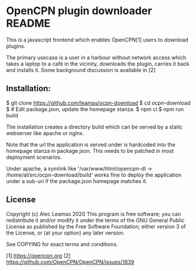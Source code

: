 OpenCPN plugin downloader README
================================

This is a javascript frontend which enables OpenCPN[1] users to download
plugins.

The primary usecase is a user in a harbour without network access which
takes a laptop to a café in the vicinity, downloads the plugin, carries it
back and installs it.  Some background discussion is available in [2]


## Installation:

   $ git clone https://github.com/leamas/ocpn-download
   $ cd ocpn-download
   $ # Edit package.json, update the homepage stanza.
   $ npm ci
   $ npm run build

The installation creates a directory build which can be served by a static
webserver like apache or nginx.

Note that the url the application is served under is hardcoded into the
homepage stanza in package.json. This needs to be patched in most
deployment scenarios.

Under apache, a symlink like
'/var/www/html/opencpn-dl -> /home/al/src/ocpn-download/build' works fine
to deploy the application under a sub-uri if the package.json
homepage matches it.

## License
Copyright (c) Alec Leamas 2020
This program is free software; you can redistribute it and/or modify
it under the terms of the GNU General Public License as published by
the Free Software Foundation; either version 3 of the License, or
(at your option) any later version.

See COPYING for exact terms and conditions.

[1] https://opencpn.org
[2] https://github.com/OpenCPN/OpenCPN/issues/1839
